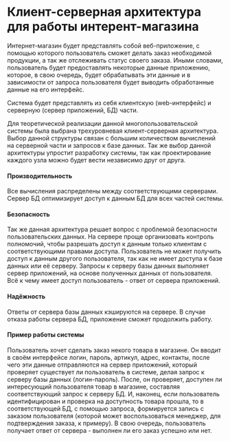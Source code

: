 # Клиент-серверная архитектура для работы интерент-магазина
Интернет-магазин будет представлять собой веб-приложение, с помощью которого пользователь сможет делать заказ необходимой продукции, а так же отслеживать статус своего заказа. Иными словами, пользователь будет предоставлять некоторые данные приложению, которое, в свою очередь, будет обрабатывать эти данные и в зависимости от запроса пользователя будет выводить обработанные данные на его интерфейс. 

Система будет представлять из себя клиентскую (web-интерфейс) и серверную (сервер приложений, БД) части.

Для теоретической реализации данной многопользовательской системы была выбрана трехуровневая клиент-серверная архитектура. Выбор данной структуры связан с большим количеством вычислений на серверной части и запросов к базе данных. Так же выбор данной архитектуры упростит разработку системы, так как проектирование каждого узла можно будет вести независимо друг от друга. 

#### Производительность
Все вычисления распределены между соответствующими серверами. Сервер БД оптимизирует доступ к данным БД для всех частей системы.

#### Безопасность
Так же данная архитектура решает вопрос с проблемой безопасности пользовательских данных. На сервере проще организовать контроль полномочий, чтобы разрешать доступ к данным только клиентам с соответствующими правами доступа. Пользователь не может получить доступ к данным другого пользователя, так как не имеет доступа к базе данных или её серверу. Запросы к серверу базы данных выполняет сервер приложений, на основе полученных данных от пользователя. Всё к чему имеет доступ пользователь - ответ от сервера приложений.

#### Надёжность
Ответы от сервера базы данных кэшируются на сервере. В случае отказа работы сервера БД, приложение сможет продолжить работу.

#### Пример работы системы
Пользователь хочет сделать заказ некого товара в магазине. Он вводит в своём интерфейсе логин, пароль, артикул, адрес, контакты, после чего эти данные отправляются на сервер приложений, который проверяет существует ли пользователь в системе, делая запрос к серверу базы данных (логин-пароль). После, он проверяет, доступен ли интересующий пользователя товар в магазине, составляя соответствующий запрос к серверу БД. И, наконец, если пользователь идентифицирован и проверка на доступность товара прошла, то в соответствующей БД, с помощью запроса, формируется запись с заказом пользователя (которой может воспользоваться менеджер, для подтверждения заказа, к примеру). В свою очередь, пользователь получает ответ от сервера - выполнен ли его заказ успешно или нет.

